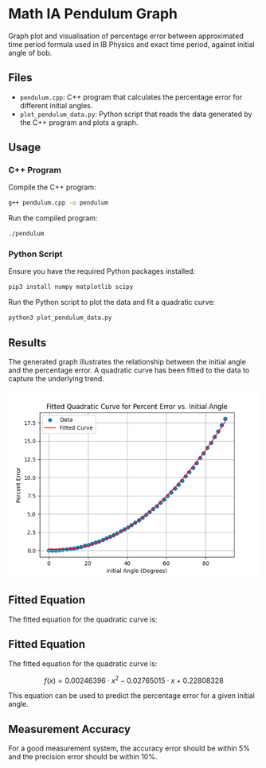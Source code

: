 # Math IA Pendulum Graph
 Graph plot and visualisation of percentage error between approximated time period formula used in IB Physics and exact time period, against initial angle of bob.

## Files

- `pendulum.cpp`: C++ program that calculates the percentage error for different initial angles.
- `plot_pendulum_data.py`: Python script that reads the data generated by the C++ program and plots a graph.

## Usage

### C++ Program

Compile the C++ program:

```bash
g++ pendulum.cpp -o pendulum
```

Run the compiled program:
```bash
./pendulum
```

### Python Script
Ensure you have the required Python packages installed:
```bash
pip3 install numpy matplotlib scipy
```

Run the Python script to plot the data and fit a quadratic curve:
```bash
python3 plot_pendulum_data.py
```

## Results
The generated graph illustrates the relationship between the initial angle and the percentage error. A quadratic curve has been fitted to the data to capture the underlying trend.

![Percentage Error vs. Initial Angle](graph.png)

## Fitted Equation
The fitted equation for the quadratic curve is:
## Fitted Equation

The fitted equation for the quadratic curve is:

$$
f(x) = 0.00246396 \cdot x^2 - 0.02765015 \cdot x + 0.22808328
$$


This equation can be used to predict the percentage error for a given initial angle.

## Measurement Accuracy
For a good measurement system, the accuracy error should be within 5% and the precision error should be within 10%.
